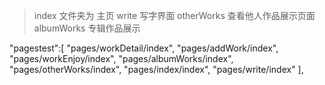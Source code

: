 > index 文件夹为 主页
> write 写字界面
> otherWorks 查看他人作品展示页面
> albumWorks 专辑作品展示


"pagestest":[
    "pages/workDetail/index",
    "pages/addWork/index",
    "pages/workEnjoy/index",
    "pages/albumWorks/index",
    "pages/otherWorks/index",
    "pages/index/index",
    "pages/write/index"
  ],